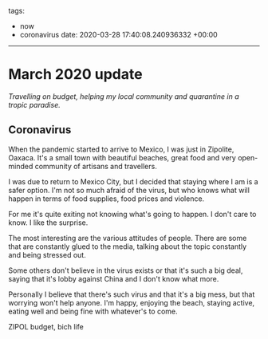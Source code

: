 tags:
- now
- coronavirus
date: 2020-03-28 17:40:08.240936332 +00:00

---

# March 2020 update

_Travelling on budget, helping my local community and quarantine in a tropic paradise._

## Coronavirus

When the pandemic started to arrive to Mexico, I was just in Zipolite, Oaxaca. It's a small town with beautiful beaches, great food and very open-minded community of artisans and travellers.

I was due to return to Mexico City, but I decided that staying where I am is a safer option. I'm not so much afraid of the virus, but who knows what will happen in terms of food supplies, food prices and violence.

For me it's quite exiting not knowing what's going to happen. I don't care to know. I like the surprise.

The most interesting are the various attitudes of people. There are some that are constantly glued to the media, talking about the topic constantly and being stressed out.

Some others don't believe in the virus exists or that it's such a big deal, saying that it's lobby against China and I don't know what more.

Personally I believe that there's such virus and that it's a big mess, but that worrying won't help anyone. I'm happy, enjoying the beach, staying active, eating well and being fine with whatever's to come.


ZIPOL budget, bich life
